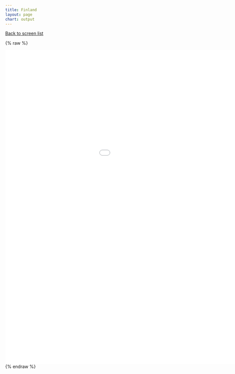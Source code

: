 ```yaml
---
title: Finland
layout: page
chart: output
---
```


[Back to screen list](../bond_screen.html)

{% raw %}
<iframe src="/charts/renders/finland.html"
    style="max-width = 100%; max-height = 100%"
    sandbox="allow-same-origin allow-scripts"
    width="1200"
    height="1000"
    scrolling="no"
    seamless="seamless"
    frameborder="0">
</iframe>
{% endraw %}
